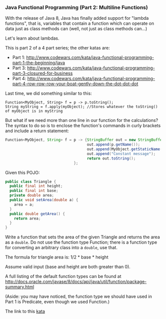 ### Java Functional Programming (Part 2: Multiline Functions)

With the release of Java 8, Java has finally added support for "lambda functions", that is, variables that contain a function which can operate on data just as class methods can (well, not just as class methods can...)

Let's learn about lambdas.

This is part 2 of a 4 part series; the other katas are:
* Part 1: http://www.codewars.com/kata/java-functional-programming-part-1-the-beginning/java
* Part 3: http://www.codewars.com/kata/java-functional-programming-part-3-closured-for-business
* Part 4: http://www.codewars.com/kata/java-functional-programming-part-4-row-row-row-your-boat-gently-down-the-dot-dot-dot

Last time, we did something similar to this:
```
Function<MyObject, String> f = p -> p.toString();
String myString = f.apply(myObject); //Stores whatever the toString() of myObject is in myString
```
But what if we need more than one line in our function for the calculations? The syntax to do so is to enclose the function's commands in curly brackets and include a return statement:
```java
Function<MyObject, String> f = p -> {StringBuffer out = new StringBuffer();
                                     out.append(p.getName());
                                     out.append(MyObject.getStaticName());
                                     out.append("Constant message");
                                     return out.toString();
                               };
```
Given this POJO:
```java
public class Triangle {
  public final int height;
  public final int base;
  private double area;
  public void setArea(double a) {
    area = a;
  }
  public double getArea() {
    return area;
  }
}
```
Write a function that sets the area of the given Triangle and returns the area as a `double`. Do not use the function type Function; there is a function type for converting an arbitrary class into a `double`, use that.

The formula for triangle area is: 1/2 * base * height

Assume valid input (base and height are both greater than 0).

A full listing of the default function types can be found at http://docs.oracle.com/javase/8/docs/api/java/util/function/package-summary.html

(Aside: you may have noticed, the function type we should have used in Part 1 is Predicate, even though we used Function.)  

The link to this [kata](https://www.codewars.com/kata/java-functional-programming-part-2-multiline-functions/java)
